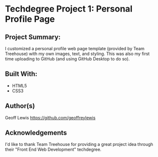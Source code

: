 # Techdegree Project 1: Personal Profile Page

## Project Summary:

I customized a personal profile web page template (provided by Team Treehouse) with my own images, text, and styling.  This was also my first time uploading to GitHub (and using GitHub Desktop to do so).

## Built With:

* HTML5
* CSS3

## Author(s)

Geoff Lewis
https://github.com/geoffreylewis

## Acknowledgements

I'd like to thank Team Treehouse for providing a great project idea through their "Front End Web Development" techdegree.
